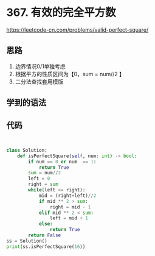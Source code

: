 # 367. 有效的完全平方数
https://leetcode-cn.com/problems/valid-perfect-square/

## 思路
1. 边界情况0/1单独考虑
2. 根据平方的性质区间为【0，sum = num//2 】
3. 二分法查找套用模版

## 学到的语法

## 代码
```python


class Solution:
    def isPerfectSquare(self, num: int) -> bool:
        if num == 0 or num  == 1:
            return True
        sum = num//2 
        left = 0
        right = sum
        while(left <= right):
            mid = (right+left)//2
            if mid ** 2 > sum:
                right = mid - 1
            elif mid ** 2 < sum:
                left = mid + 1
            else:
                return True
        return False
ss = Solution()
print(ss.isPerfectSquare(16))
```